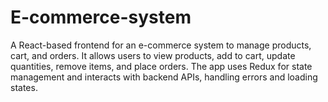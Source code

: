 # E-commerce-system
A React-based frontend for an e-commerce system to manage products, cart, and orders. It allows users to view products, add to cart, update quantities, remove items, and place orders. The app uses Redux for state management and interacts with backend APIs, handling errors and loading states.
